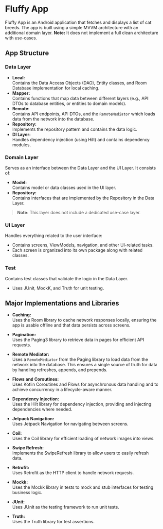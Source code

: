 # Fluffy App

Fluffy App is an Android application that fetches and displays a list of cat breeds. The app is built using a simple MVVM architecture with an additional domain layer. **Note:** It does not implement a full clean architecture with use-cases.

## App Structure

### Data Layer
- **Local:**  
  Contains the Data Access Objects (DAO), Entity classes, and Room Database implementation for local caching.
- **Mapper:**  
  Contains functions that map data between different layers (e.g., API DTOs to database entities, or entities to domain models).
- **Remote:**  
  Contains API endpoints, API DTOs, and the `RemoteMediator` which loads data from the network into the database.
- **Repository:**  
  Implements the repository pattern and contains the data logic.
- **DI Layer:**  
  Handles dependency injection (using Hilt) and contains dependency modules.

### Domain Layer
Serves as an interface between the Data Layer and the UI Layer. It consists of:
- **Model:**  
  Contains model or data classes used in the UI layer.
- **Repository:**  
  Contains interfaces that are implemented by the Repository in the Data Layer.

> **Note:** This layer does not include a dedicated use-case layer.

### UI Layer
Handles everything related to the user interface:
- Contains screens, ViewModels, navigation, and other UI-related tasks.
- Each screen is organized into its own package along with related classes.

### Test
Contains test classes that validate the logic in the Data Layer.
- Uses JUnit, MockK, and Truth for unit testing.

## Major Implementations and Libraries

- **Caching:**  
  Uses the Room library to cache network responses locally, ensuring the app is usable offline and that data persists across screens.

- **Pagination:**  
  Uses the Paging3 library to retrieve data in pages for efficient API requests.

- **Remote Mediator:**  
  Uses a `RemoteMediator` from the Paging library to load data from the network into the database. This ensures a single source of truth for data by handling refreshes, appends, and prepends.

- **Flows and Coroutines:**  
  Uses Kotlin Coroutines and Flows for asynchronous data handling and to achieve concurrency in a lifecycle-aware manner.

- **Dependency Injection:**  
  Uses the Hilt library for dependency injection, providing and injecting dependencies where needed.

- **Jetpack Navigation:**  
  Uses Jetpack Navigation for navigating between screens.

- **Coil:**  
  Uses the Coil library for efficient loading of network images into views.

- **Swipe Refresh:**  
  Implements the SwipeRefresh library to allow users to easily refresh data.

- **Retrofit:**  
  Uses Retrofit as the HTTP client to handle network requests.

- **Mockk:**  
  Uses the Mockk library in tests to mock and stub interfaces for testing business logic.

- **JUnit:**  
  Uses JUnit as the testing framework to run unit tests.

- **Truth:**  
  Uses the Truth library for test assertions.